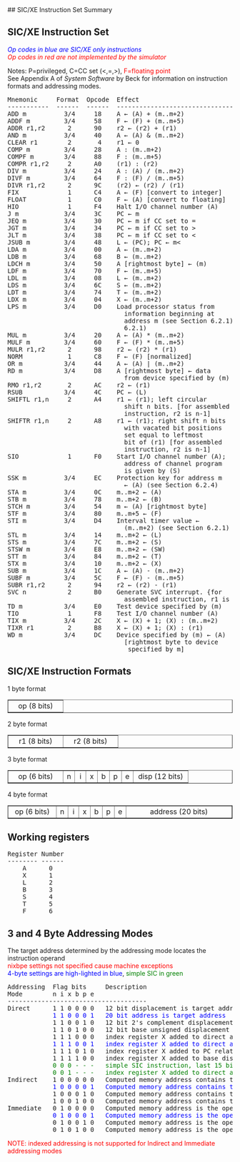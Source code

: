 
<html>
<head></font>
  ## SIC/XE Instruction Set Summary
  <!--</font>
  a{text-decoration:none}</font>
  a.usual:hover{color:red; background-color:#99FFFF; text-decoration: underline;}</font>
  a.bkcolor:hover{background-color:#99FFFF}</font>
  p.pagebreak{page-break-before: always}</font>
  --></font>
</style>
<!--
activator for a page break: <p class="pagebreak">
-->
  <link rel="shortcut icon" href="CW_small.ico">
</head>
<h2>SIC/XE Instruction Set</h2>
<font color="blue"><i>Op codes in blue are SIC/XE only instructions</i></font><br>
<font color="red"><i> Op codes in red are not implemented by the simulator</i></font>
<p>
Notes: P=privileged, C=CC set (<,=,>), <font color="red">F=floating point</font><br>
See Appendix A of <i>System Software</i> by Beck for information on instruction formats and addressing modes.
<pre>
Mnemonic     Format  Opcode  Effect                           Notes
-----------  ------  ------  -------------------------------  -----
ADD m          3/4     18    A ← (A) + (m..m+2)
ADDF m         3/4     58    F ← (F) + (m..m+5)                  F
ADDR r1,r2      2      90    r2 ← (r2) + (r1)
AND m          3/4     40    A ← (A) & (m..m+2)
CLEAR r1        2       4    r1 ← 0
COMP m         3/4     28    A : (m..m+2)                       C
COMPF m        3/4     88    F : (m..m+5)                       CF
COMPR r1,r2     2      A0    (r1) : (r2)                        C
DIV m          3/4     24    A : (A) / (m..m+2)
DIVF m         3/4     64    F : (F) / (m..m+5)                  F
DIVR r1,r2      2      9C    (r2) ← (r2) / (r1)
FIX             1      C4    A ← (F) [convert to integer]
FLOAT           1      C0    F ← (A) [convert to floating]       F
HIO             1      F4    Halt I/O channel number (A)       P
J m            3/4     3C    PC ← m
JEQ m          3/4     30    PC ← m if CC set to =
JGT m          3/4     34    PC ← m if CC set to >
JLT m          3/4     38    PC ← m if CC set to <
JSUB m         3/4     48    L ← (PC); PC ← m<
LDA m          3/4     00    A ← (m..m+2)
LDB m          3/4     68    B ← (m..m+2)
LDCH m         3/4     50    A [rightmost byte] ← (m)
LDF m          3/4     70    F ← (m..m+5)                        F
LDL m          3/4     08    L ← (m..m+2)
LDS m          3/4     6C    S ← (m..m+2)
LDT m          3/4     74    T ← (m..m+2)
LDX m          3/4     04    X ← (m..m+2)
LPS m          3/4     D0    Load processor status from        P
                               information beginning at
                               address m (see Section 6.2.1)
                               6.2.1)
MUL m          3/4     20    A ← (A) * (m..m+2)
MULF m         3/4     60    F ← (F) * (m..m+5)
MULR r1,r2      2      98    r2 ← (r2) * (r1)
NORM            1      C8    F ← (F) [normalized]                F
OR m           3/4     44    A ← (A) | (m..m+2)
RD m           3/4     D8    A [rightmost byte] ← data         P
                               from device specified by (m)
RMO r1,r2       2      AC    r2 ← (r1)
RSUB           3/4     4C    PC ← (L)
SHIFTL r1,n     2      A4    r1 ← (r1); left circular
                               shift n bits. [for assembled
                               instruction, r2 is n-1]
SHIFTR r1,n     2      A8    r1 ← (r1); right shift n bits
                               with vacated bit positions
                               set equal to leftmost
                               bit of (r1) [for assembled
                               instruction, r2 is n-1]
SIO             1      F0    Start I/O channel number (A);     P
                               address of channel program
                               is given by (S)
SSK m          3/4     EC    Protection key for address m      P
                               ← (A) (see Section 6.2.4)
STA m          3/4     0C    m..m+2 ← (A)
STB m          3/4     78    m..m+2 ← (B)
STCH m         3/4     54    m ← (A) [rightmost byte]
STF m          3/4     80    m..m+5 ← (F)                        F
STI m          3/4     D4    Interval timer value ←            P
                               (m..m+2) (see Section 6.2.1)
STL m          3/4     14    m..m+2 ← (L)
STS m          3/4     7C    m..m+2 ← (S)
STSW m         3/4     E8    m..m+2 ← (SW)                     P
STT m          3/4     84    m..m+2 ← (T)
STX m          3/4     10    m..m+2 ← (X)
SUB m          3/4     1C    A ← (A) - (m..m+2)
SUBF m         3/4     5C    F ← (F) - (m..m+5)                  F
SUBR r1,r2      2      94    r2 ← (r2) - (r1)
SVC n           2      B0    Generate SVC interrupt. {for
                               assembled instruction, r1 is n]
TD m           3/4     E0    Test device specified by (m)      PC
TIO             1      F8    Test I/O channel number (A)       PC
TIX m          3/4     2C    X ← (X) + 1; (X) : (m..m+2)        C
TIXR r1         2      B8    X ← (X) + 1; (X) : (r1)            C
WD m           3/4     DC    Device specified by (m) ← (A)     P
                               [rightmost byte to device
                                specified by m]
</pre>
<p>
<h2>SIC/XE Instruction Formats</h2>
1 byte format
<!--
<table border="1"><tr>
<td width=8 align=center>0</td>
<td width=8 align=center>1</td>
<td width=8 align=center>2</td>
<td width=8 align=center>3</td>
<td width=8 align=center>4</td>
<td width=8 align=center>5</td>
<td width=8 align=center>6</td>
<td width=8 align=center>7</td>
</tr></table
-->
<table border="1"><tr>
<td width=106 align=center>op (8 bits)</td>
</tr></table>
2 byte format
<table border="1"><tr>
<td width=106 align=center>r1 (8 bits)</td>
<td width=106 align=center>r2 (8 bits)</td>
</tr></table>
3 byte format
<table border="1"><tr>
<td width=106 align=center>op (6 bits)</td>
<td width=8 align=center>n</td>
<td width=8 align=center>i</td>
<td width=8 align=center>x</td>
<td width=8 align=center>b</td>
<td width=8 align=center>p</td>
<td width=8 align=center>e</td>
<td width=106 align=center>disp (12 bits)</td>
</tr></table>
4 byte format
<table border="1"><tr>
<td width=106 align=center>op (6 bits)</td>
<td width=8 align=center>n</td>
<td width=8 align=center>i</td>
<td width=8 align=center>x</td>
<td width=8 align=center>b</td>
<td width=8 align=center>p</td>
<td width=8 align=center>e</td>
<td width=262 align=center>address (20 bits)</td>
</tr></table>
<p>
<h2>Working registers</h2>
<pre>
Register Number
-------- ------
    A      0
    X      1
    L      2
    B      3
    S      4
    T      5
    F      6
</pre>
<p>
<h2>3 and 4 Byte Addressing Modes</h2>
The target address determined by the addressing mode locates the instruction operand<br>
<font color=red>nixbpe settings not specified cause machine exceptions</font><br>
<font color="blue">4-byte settings are high-lighted in blue</font>, <font color="green">simple SIC in green</font>
<pre>
Addressing  Flag bits     Description
Mode        n i x b p e
-------------------------------------
Direct      1 1 0 0 0 0   12 bit displacement is target address
<font color="blue">            1 1 0 0 0 1   20 bit address is target address</font>
            1 1 0 0 1 0   12 bit 2's complement displacement from PC (PC relative)
            1 1 0 1 0 0   12 bit base unsigned displacement forward from B (base displacement)
            1 1 1 0 0 0   index register X added to direct address to get target address
<font color="blue">            1 1 1 0 0 1   index register X added to direct address to get target address</font>
            1 1 1 0 1 0   index register X added to PC relative computation to get target address
            1 1 1 1 0 0   index register X added to base displacement computation to get target address
<font color="green">            0 0 0 - - -   simple SIC instruction, last 15 bits are the address</font>
<font color="green">            0 0 1 - - -   index register X added to direct address to get target address</font>
Indirect    1 0 0 0 0 0   Computed memory address contains the target address
<font color="blue">            1 0 0 0 0 1   Computed memory address contains the target address</font>
            1 0 0 0 1 0   Computed memory address contains the target address
            1 0 0 1 0 0   Computed memory address contains the target address
Immediate   0 1 0 0 0 0   Computed memory address is the operand (target address is the instruction)
<font color="blue">            0 1 0 0 0 1   Computed memory address is the operand (target address is the instruction)</font>
            0 1 0 0 1 0   Computed memory address is the operand (target address is the instruction)
            0 1 0 1 0 0   Computed memory address is the operand (target address is the instruction)
</pre>
<font color="red">NOTE: indexed addressing is not supported for Indirect and Immediate addressing modes</font>
<p>
<br>
</body>
</html>
